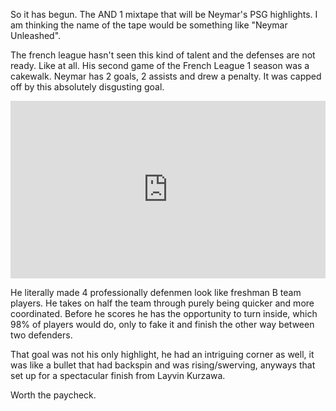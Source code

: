 So it has begun. The AND 1 mixtape that will be Neymar's PSG highlights. I am thinking the name of the tape would be something like "Neymar Unleashed". 

The french league hasn't seen this kind of talent and the defenses are not ready. Like at all. His second game of the French League 1 season was a cakewalk. Neymar has 2 goals, 2 assists and drew a penalty. It was capped off by this absolutely disgusting goal.

<div style="width: 100%; height: 0px; position: relative; padding-bottom: 56.250%;"><iframe src="https://streamable.com/s/0jddt/xckqow" frameborder="0" width="100%" height="100%" allowfullscreen style="width: 100%; height: 100%; position: absolute;"></iframe></div>

He literally made 4 professionally defenmen look like freshman B team players. He takes on half the team through purely being quicker and more coordinated. Before he scores he has the opportunity to turn inside, which 98% of players would do, only to fake it and finish the other way between two defenders.

That goal was not his only highlight, he had an intriguing corner as well, it was like a bullet that had backspin and was rising/swerving, anyways that set up for a spectacular finish from Layvin Kurzawa. 

Worth the paycheck.

